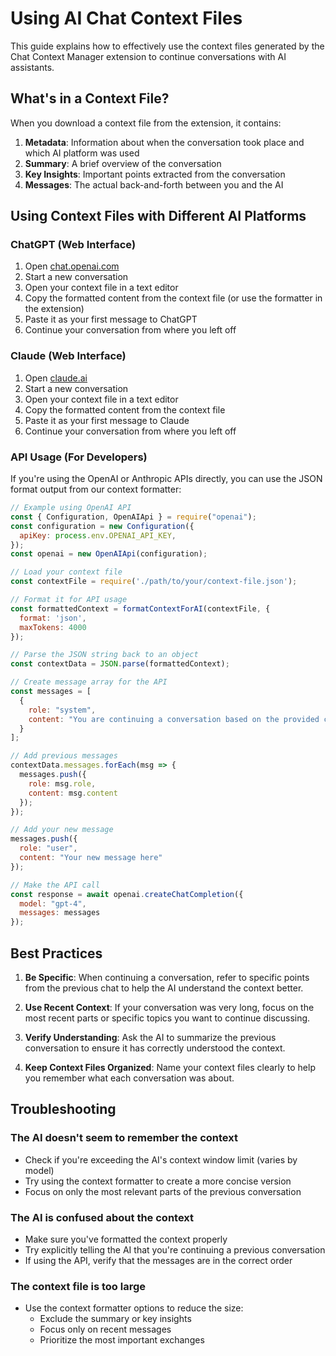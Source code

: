 # Using AI Chat Context Files

This guide explains how to effectively use the context files generated by the Chat Context Manager extension to continue conversations with AI assistants.

## What's in a Context File?

When you download a context file from the extension, it contains:

1. **Metadata**: Information about when the conversation took place and which AI platform was used
2. **Summary**: A brief overview of the conversation
3. **Key Insights**: Important points extracted from the conversation
4. **Messages**: The actual back-and-forth between you and the AI

## Using Context Files with Different AI Platforms

### ChatGPT (Web Interface)

1. Open [chat.openai.com](https://chat.openai.com)
2. Start a new conversation
3. Open your context file in a text editor
4. Copy the formatted content from the context file (or use the formatter in the extension)
5. Paste it as your first message to ChatGPT
6. Continue your conversation from where you left off

### Claude (Web Interface)

1. Open [claude.ai](https://claude.ai)
2. Start a new conversation
3. Open your context file in a text editor
4. Copy the formatted content from the context file
5. Paste it as your first message to Claude
6. Continue your conversation from where you left off

### API Usage (For Developers)

If you're using the OpenAI or Anthropic APIs directly, you can use the JSON format output from our context formatter:

```javascript
// Example using OpenAI API
const { Configuration, OpenAIApi } = require("openai");
const configuration = new Configuration({
  apiKey: process.env.OPENAI_API_KEY,
});
const openai = new OpenAIApi(configuration);

// Load your context file
const contextFile = require('./path/to/your/context-file.json');

// Format it for API usage
const formattedContext = formatContextForAI(contextFile, {
  format: 'json',
  maxTokens: 4000
});

// Parse the JSON string back to an object
const contextData = JSON.parse(formattedContext);

// Create message array for the API
const messages = [
  {
    role: "system",
    content: "You are continuing a conversation based on the provided context."
  }
];

// Add previous messages
contextData.messages.forEach(msg => {
  messages.push({
    role: msg.role,
    content: msg.content
  });
});

// Add your new message
messages.push({
  role: "user",
  content: "Your new message here"
});

// Make the API call
const response = await openai.createChatCompletion({
  model: "gpt-4",
  messages: messages
});
```

## Best Practices

1. **Be Specific**: When continuing a conversation, refer to specific points from the previous chat to help the AI understand the context better.

2. **Use Recent Context**: If your conversation was very long, focus on the most recent parts or specific topics you want to continue discussing.

3. **Verify Understanding**: Ask the AI to summarize the previous conversation to ensure it has correctly understood the context.

4. **Keep Context Files Organized**: Name your context files clearly to help you remember what each conversation was about.

## Troubleshooting

### The AI doesn't seem to remember the context

- Check if you're exceeding the AI's context window limit (varies by model)
- Try using the context formatter to create a more concise version
- Focus on only the most relevant parts of the previous conversation

### The AI is confused about the context

- Make sure you've formatted the context properly
- Try explicitly telling the AI that you're continuing a previous conversation
- If using the API, verify that the messages are in the correct order

### The context file is too large

- Use the context formatter options to reduce the size:
  - Exclude the summary or key insights
  - Focus only on recent messages
  - Prioritize the most important exchanges
